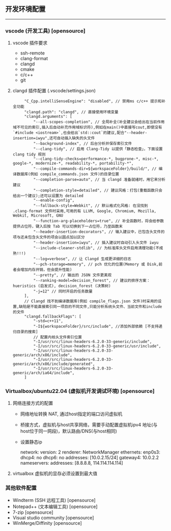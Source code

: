 ## 开发环境配置 ##
------------------------------------
### vscode (开发工具)    [opensource]

1. vscode 插件要求
	- ssh-remote
	- clang-format
	- clangd
	- cmake
	- c/c++
	- git

2. clangd 插件配置 (.vscode/settings.json)

		    "C_Cpp.intelliSenseEngine": "disabled", // 禁用ms c/c++ 提示和补全功能
			"clangd.path": "clangd", // 直接使用环境变量
			"clangd.arguments": [
				"--all-scopes-completion", // 全局补全(补全建议会给出在当前作用域不可见的索引,插入后自动补充作用域标识符),例如在main()中直接写cout,即使没有`#include <iostream>`,也会给出`std::cout`的建议,配合"--header-insertion=iwyu",还可自动插入缺失的头文件
				"--background-index", // 后台分析并保存索引文件
				"--clang-tidy", // 启用 Clang-Tidy 以提供「静态检查」，下面设置 clang tidy 规则
				"--clang-tidy-checks=performance-*, bugprone-*, misc-*, google-*, modernize-*, readability-*, portability-*",
				"--compile-commands-dir=${workspaceFolder}/build/", // 编译数据库(例如 compile_commands.json 文件)的目录位置
				"--completion-parse=auto", // 当 clangd 准备就绪时，用它来分析建议
				"--completion-style=detailed", // 建议风格：打包(重载函数只会给出一个建议);还可以设置为 detailed
				"--enable-config",
				"--fallback-style=Webkit", // 默认格式化风格: 在没找到 .clang-format 文件时采用,可用的有 LLVM, Google, Chromium, Mozilla, Webkit, Microsoft, GNU
				"--function-arg-placeholders=true", // 补全函数时，将会给参数提供占位符，键入后按 Tab 可以切换到下一占位符，乃至函数末
				"--header-insertion-decorators", // 输入建议中，已包含头文件的项与还未包含头文件的项会以圆点加以区分
				"--header-insertion=iwyu", // 插入建议时自动引入头文件 iwyu
				"--include-cleaner-stdlib", // 为标准库头文件启用清理功能(不成熟!!!)
				"--log=verbose", // 让 Clangd 生成更详细的日志
				"--pch-storage=memory", // pch 优化的位置(Memory 或 Disk,前者会增加内存开销，但会提升性能)
				"--pretty", // 输出的 JSON 文件更美观
				"--ranking-model=decision_forest", // 建议的排序方案：hueristics (启发式), decision_forest (决策树)
				"-j=12" // 同时开启的任务数量
			],
			// Clangd 找不到编译数据库(例如 compile_flags.json 文件)时采用的设置,缺陷是不能直接索引同一项目的不同文件,只能分析系统头文件、当前文件和include的文件
			"clangd.fallbackFlags": [
				"-std=c++11",
				"-I${workspaceFolder}/src/include", //添加外部依赖 [不支持递归目录的搜索]
				// 配置内核头文件索引位置
				"-I/usr/src/linux-headers-6.2.0-33-generic/include",
				"-I/usr/src/linux-headers-6.2.0-33-generic/usr/include",
				"-I/usr/src/linux-headers-6.2.0-33-generic/arch/x86/include",
				"-I/usr/src/linux-headers-6.2.0-33-generic/arch/x86/include/generated",
				"-I/usr/src/linux-headers-6.2.0-33-generic/arch/ia64/include",
			]
### Virtualbox/ubuntu22.04 (虚拟机开发调试环境)   [opensource]

1. 网络连接方式的配置

	- 网络地址转换 NAT, 通过host指定的端口访问虚拟机
	- 桥接方式，虚拟机与host共享网络，需要手动配置虚拟机ipv4 地址(与host位于同一网段)，默认路由/DNS(与host相同)
	- 设置静态ip

		network:
		version: 2
		renderer: NetworkManager
		ethernets:
		enp0s3:
			dhcp4: no
			dhcp6: no
			addresses: [10.0.2.15/24]
			gateway4: 10.0.2.2
			nameservers:
			addresses: [8.8.8.8, 114.114.114.114]

2. virtualbox 虚拟机的显存必须设置到最大值


### 其他软件配置

- Windterm (SSH 远程工具)                        [opensource]
- Notepad++ (文本编辑工具)                       [opensource]
- 7-zip                                         [opensource]
- Visual studio community                       [opensource]
- WinMerge/Diffinity                            [opensource]

